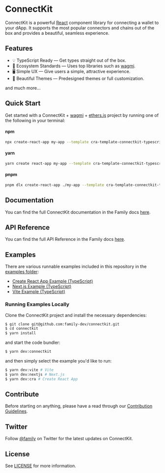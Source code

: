 # ConnectKit

ConnectKit is a powerful [React](https://reactjs.org/) component library for connecting a wallet to your dApp. It supports the most popular connectors and chains out of the box and provides a beautiful, seamless experience.

## Features

- 💡 TypeScript Ready — Get types straight out of the box.
- 🌱 Ecosystem Standards — Uses top libraries such as [wagmi](https://github.com/wagmi-dev/wagmi).
- 🖥️ Simple UX — Give users a simple, attractive experience.
- 🎨 Beautiful Themes — Predesigned themes or full customization.

and much more...

## Quick Start

Get started with a ConnectKit + [wagmi](https://wagmi.sh/) + [ethers.js](https://github.com/ethers-io/ethers.js) project by running one of the following in your terminal:

#### npm

```sh
npx create-react-app my-app --template cra-template-connectkit-typescript
```

#### yarn

```sh
yarn create react-app my-app --template cra-template-connectkit-typescript
```

#### pnpm

```sh
pnpm dlx create-react-app ./my-app --template cra-template-connectkit-typescript
```

## Documentation

You can find the full ConnectKit documentation in the Family docs [here](https://docs.family.co/connectkit).

## API Reference

You can find the full API Reference in the Family docs [here](https://docs.family.co/connectkit/api-reference).

## Examples

There are various runnable examples included in this repository in the [examples folder](https://github.com/family-dev/connectkit/tree/main/examples):

- [Create React App Example (TypeScript)](https://github.com/family-dev/connectkit/tree/main/examples/cra)
- [Next.js Example (TypeScript)](https://github.com/family-dev/connectkit/tree/main/examples/nextjs)
- [Vite Example (TypeScript)](https://github.com/family-dev/connectkit/tree/main/examples/vite)

### Running Examples Locally

Clone the ConnectKit project and install the necessary dependencies:

```sh
$ git clone git@github.com:family-dev/connectkit.git
$ cd connectkit
$ yarn install
```

and start the code bundler:

```sh
$ yarn dev:connectkit
```

and then simply select the example you'd like to run:

```sh
$ yarn dev:vite # Vite
$ yarn dev:nextjs # Next.js
$ yarn dev:cra # Create React App
```

## Contribute

Before starting on anything, please have a read through our [Contribution Guidelines](https://github.com/family-dev/connectkit/blob/main/CONTRIBUTING.md).

## Twitter

Follow [@family](https://twitter.com/family) on Twitter for the latest updates on ConnectKit.

## License

See [LICENSE](https://github.com/family-dev/connectkit/blob/main/LICENSE) for more information.
